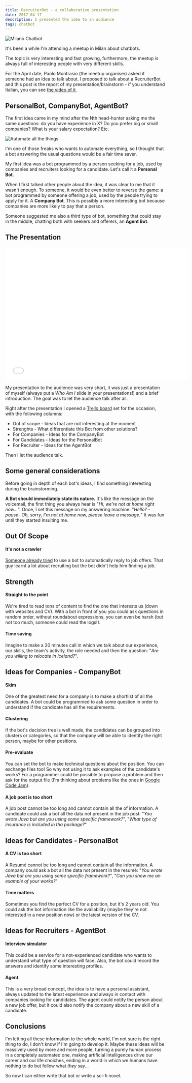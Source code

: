 ```yaml
---
title: RecruiterBot - a collaborative presentation
date: 2017-04-17
description: I presented the idea to an audience
tags: chatbot
---
```


![Milano Chatbot](https://thepracticaldev.s3.amazonaws.com/i/khrpirmsy5otcmnaztqy.jpg "Milano Chatbot")

It's been a while I'm attending a meetup in Milan about chatbots.

The topic is very interesting and fast growing, furthermore, the meetup is always full of interesting people with very different skills.

For the April date, Paolo Montrasio (the meetup organiser) asked if someone had an idea to talk about.
I proposed to talk about a RecruiterBot and this post is the report of my presentation/brainstorm - if you understand Italian, you can see [the video of it](https://youtu.be/OqkqPmpyyBE).


## PersonalBot, CompanyBot, AgentBot?

The first idea came in my mind after the Nth head-hunter asking me the same questions: do you have experience in X? Do you prefer big or small companies? What is your salary expectation? Etc.

![Automate all the things](https://thepracticaldev.s3.amazonaws.com/i/cwco9itwgcud4tqnrh5l.jpg "Automate all the things")

I'm one of those freaks who wants to automate everything, so I thought that a bot answering the usual questions would be a fair time saver.

My first idea was a bot programmed by a person seeking for a job, used by companies and recruiters looking for a candidate. Let's call it a **Personal Bot**.

When I first talked other people about the idea, it was clear to me that it wasn't enough.
To someone, it would be even better to reverse the game: a bot programmed by someone offering a job, used by the people trying to apply for it. A **Company Bot**.
This is possibly a more interesting bot because companies are more likely to pay that a person.

Someone suggested me also a third type of bot, something that could stay in the middle, chatting both with seekers and offerers, an **Agent Bot**.



## The Presentation

<iframe src="//slides.com/greenkey_loman/recruiterbot/embed" width="576" height="420" scrolling="no" frameborder="0" webkitallowfullscreen mozallowfullscreen allowfullscreen></iframe>

My presentation to the audience was very short, it was just a presentation of myself (always put a *Who Am I* slide in your presentations!) and a brief introduction. The goal was to let the audience talk after all.

Right after the presentation I opened a [Trello board](https://trello.com/b/4xHTPOGv/chatbot-per-recruitment) set for the occasion, with the following columns:

* Out of scope - Ideas that are not interesting at the moment
* Strenghts - What differentiate this Bot from other solutions?
* For Companies - Ideas for the CompanyBot
* For Candidates - Ideas for the PersonalBot
* For Recruiter - Ideas for the AgentBot

Then I let the audience talk.



## Some general considerations

Before going in depth of each bot's ideas, I find something interesting during the brainstorming.

**A Bot should immediately state its nature.**
It's like the message on the voicemail, the first thing you always hear is "*Hi, we're not at home right now...*".
Once, I set this message on my answering machine: "*Hello? -pause- Oh, sorry, I'm not at home now, please leave a message.*"
It was fun until they started insulting me.

## Out Of Scope

#### It's not a crawler

[Someone already tried](https://www.fastcompany.com/3069166/i-built-a-bot-to-apply-to-thousands-of-jobs-at-once-heres-what-i-learned) to use a bot to automatically reply to job offers. That guy learnt a lot about recruiting but the bot didn't help him finding a job. 

## Strength

#### Straight to the point

We're tired to read tons of content to find the one that interests us (down with websites and CV).
With a bot in front of you you could ask questions in random order, without roundabout expressions, you can even be harsh (but not too much, someone could read the logs!).

#### Time saving

Imagine to make a 20 minutes call in which we talk about our experience, our skills, the team's activity, the role needed and then the question: "*Are you willing to relocate in Iceland?*".

## Ideas for Companies - CompanyBot

#### Skim

One of the greatest need for a company is to make a shortlist of all the candidates.
A bot could be programmed to ask some question in order to understand if the candidate has all the requirements.

#### Clustering

If the bot's decision tree is well made, the candidates can be grouped into clusters or categories, so that the company will be able to identify the right person, maybe for other positions.

#### Pre-evaluate

You can set the bot to make technical questions about the position.
You can exchange files too! So why not using it to ask examples of the candidate's works? 
For a programmer could be possible to propose a problem and then ask for the output file (I'm thinking about problems like the ones in [Google Code Jam](https://code.google.com/)).

#### A job post is too short

A job post cannot be too long and cannot contain all the of information.
A candidate could ask a bot all the data not present in the job post: "*You wrote Java but are you using some specific framework?*", "*What type of insurance is included in tha package?*"


## Ideas for Candidates - PersonalBot

#### A CV is too short

A Resumé cannot be too long and cannot contain all the information.
A company could ask a bot all the data not present in the resumé: "*You wrote Java but are you using some specific framework?*", "*Can you show me an example of your works?*"

#### Time matters

Sometimes you find the perfect CV for a position, but it's 2 years old. You could ask the bot information like the availability (maybe they're not interested in a new position now) or the latest version of the CV.


## Ideas for Recruiters - AgentBot

#### Interview simulator

This could be a service for a not-experienced candidate who wants to understand what type of question will face.
Also, the bot could record the answers and identify some interesting profiles.

#### Agent

This is a very broad concept, the idea is to have a personal assistant, always updated to the latest experience and always in contact with companies looking for candidates.
The agent could notify the person about a new job offer, but it could also notify the company about a new skill of a candidate.


## Conclusions

I'm letting all these information to the whole world, I'm not sure is the right thing to do, I don't know if I'm going to develop it.
Maybe these ideas will be massively used by more and more people, turning a purely human process in a completely automated one, making artificial intelligences drive our career and our life choiches, ending in a world in which we humans have nothing to do but follow what *they* say...

So now I can either write that bot or write a sci-fi novel.
